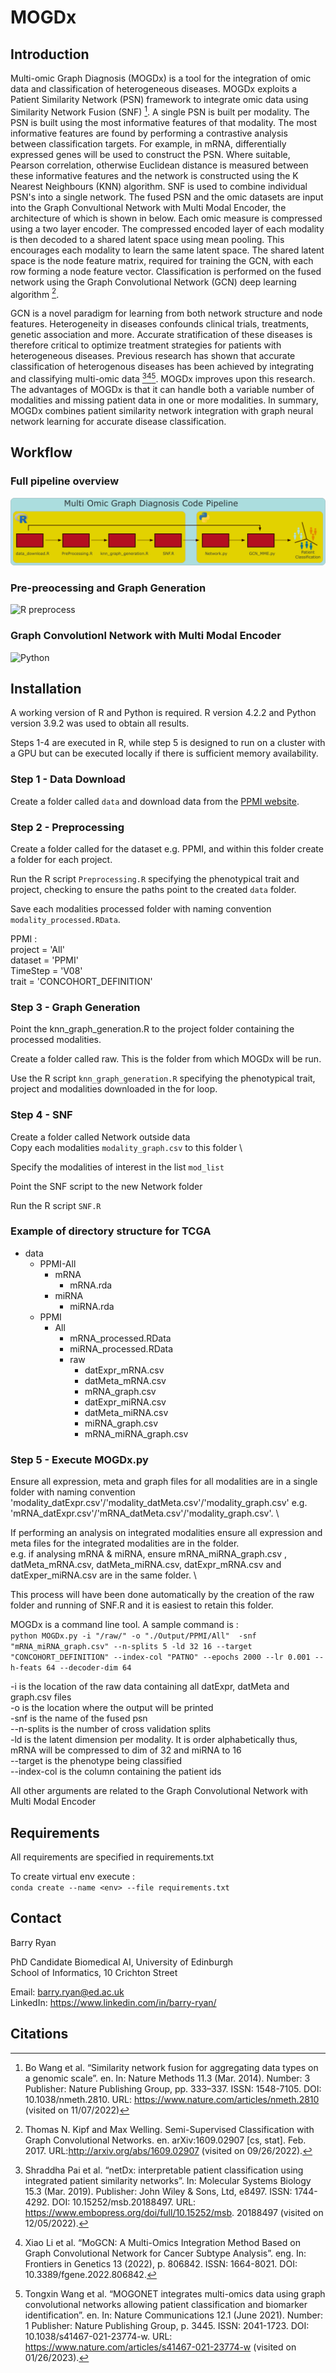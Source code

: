 # MOGDx
## Introduction
Multi-omic Graph Diagnosis (MOGDx) is a tool for the integration of omic data and classification of heterogeneous diseases. MOGDx exploits a Patient Similarity Network (PSN) framework to integrate omic data using Similarity Network Fusion (SNF) [^fn1]. A single PSN is built per modality. The PSN is built using the most informative features of that modality. The most informative features are found by performing a contrastive analysis between classification targets. For example, in mRNA, differentially expressed genes will be used to construct the PSN. Where suitable, Pearson correlation, otherwise Euclidean distance is measured between these informative features and the network is constructed using the K Nearest Neighbours (KNN) algorithm. SNF is used to combine individual PSN's into a single network. The fused PSN and the omic datasets are input into the Graph Convultional Network with Multi Modal Encoder, the architecture of which is shown in below. Each omic measure is compressed using a two layer encoder. The compressed encoded layer of each modality is then decoded to a shared latent space using mean pooling. This encourages each modality to learn the same latent space. The shared latent space is the node feature matrix, required for training the GCN, with each row forming a node feature vector. Classification is performed on the fused network using the Graph Convolutional Network (GCN) deep learning algorithm [^fn2]. 

GCN is a novel paradigm for learning from both network structure and node features. Heterogeneity in diseases confounds clinical trials, treatments, genetic association and more. Accurate stratification of these diseases is therefore critical to optimize treatment strategies for patients with heterogeneous diseases. Previous research has shown that accurate classification of heterogenous diseases has been achieved by integrating and classifying multi-omic data [^fn3][^fn4][^fn5]. MOGDx improves upon this research. The advantages of MOGDx is that it can handle both a variable number of modalities and missing patient data in one or more modalities. In summary, MOGDx combines patient similarity network integration with graph neural network learning for accurate disease classification. 

## Workflow
### Full pipeline overview
![Code Overview](./workflow_diagrams/code_flowchart.png?raw=true)

### Pre-preocessing and Graph Generation
![R preprocess](./workflow_diagrams/graph_generation.png?raw=true)

### Graph Convolutionl Network with Multi Modal Encoder
![Python](./workflow_diagrams/gcn-mme.png?raw=true)

## Installation
A working version of R and Python is required. R version 4.2.2 and Python version 3.9.2 was used to obtain all results.

Steps 1-4 are executed in R, while step 5 is designed to run on a cluster with a GPU but can be executed locally if there is sufficient memory availability. 

### Step 1 - Data Download
Create a folder called `data` and download data from the [PPMI website](https://www.ppmi-info.org/access-data-specimens/download-data).

### Step 2 - Preprocessing
Create a folder called for the dataset e.g. PPMI, and within this folder create a folder for each project.

Run the R script `Preprocessing.R` specifying the phenotypical trait and project, checking to ensure the paths point to the created `data` folder. 

Save each modalities processed folder with naming convention `modality_processed.RData`.


PPMI : \
project = 'All' \
dataset = 'PPMI' \
TimeStep = 'V08' \
trait = 'CONCOHORT_DEFINITION' 

### Step 3 - Graph Generation
Point the knn_graph_generation.R to the project folder containing the processed modalities.

Create a folder called raw. This is the folder from which MOGDx will be run.

Use the R script `knn_graph_generation.R` specifying the phenotypical trait, project and modalities downloaded in the for loop.

### Step 4 - SNF
Create a folder called Network outside data \
Copy each modalities `modality_graph.csv` to this folder \

Specify the modalities of interest in the list `mod_list` 

Point the SNF script to the new Network folder

Run the R script `SNF.R` 

### Example of directory structure for TCGA
- data
  - PPMI-All
     - mRNA
       - mRNA.rda
     - miRNA
       - miRNA.rda
  - PPMI
    - All
      - mRNA_processed.RData
      - miRNA_processed.RData
      - raw
        - datExpr_mRNA.csv
        - datMeta_mRNA.csv
        - mRNA_graph.csv
        - datExpr_miRNA.csv
        - datMeta_miRNA.csv
        - miRNA_graph.csv
        - mRNA_miRNA_graph.csv


### Step 5 - Execute MOGDx.py
Ensure all expression, meta and graph files for all modalities are in a single folder with naming convention \
'modality_datExpr.csv'/'modality_datMeta.csv'/'modality_graph.csv' e.g. 'mRNA_datExpr.csv'/'mRNA_datMeta.csv'/'modality_graph.csv'. \

If performing an analysis on integrated modalities ensure all expression and meta files for the integrated modalities are in the folder. \
e.g. if analysing mRNA & miRNA, ensure mRNA_miRNA_graph.csv , datMeta_mRNA.csv, datMeta_miRNA.csv, datExpr_mRNA.csv and datExper_miRNA.csv are in the same folder. \

This process will have been done automatically by the creation of the raw folder and running of SNF.R and it is easiest to retain this folder.

MOGDx is a command line tool. A sample command is : \
`python MOGDx.py -i "/raw/" -o "./Output/PPMI/All"  -snf "mRNA_miRNA_graph.csv" --n-splits 5 -ld 32 16 --target "CONCOHORT_DEFINITION" --index-col "PATNO" --epochs 2000 --lr 0.001 --h-feats 64 --decoder-dim 64`

-i is the location of the raw data containing all datExpr, datMeta and graph.csv files \
-o is the location where the output will be printed \
-snf is the name of the fused psn  \
--n-splits is the number of cross validation splits \
-ld is the latent dimension per modality. It is order alphabetically thus, mRNA will be compressed to dim of 32 and miRNA to 16  \
--target is the phenotype being classified \
--index-col is the column containing the patient ids  

All other arguments are related to the Graph Convolutional Network with Multi Modal Encoder

## Requirements
All requirements are specified in requirements.txt 

To create virtual env execute :  \
 `conda create --name <env> --file requirements.txt` 


## Contact
Barry Ryan 

PhD Candidate Biomedical AI, University of Edinburgh \
School of Informatics, 10 Crichton Street

Email: barry.ryan@ed.ac.uk \
LinkedIn: https://www.linkedin.com/in/barry-ryan/

## Citations
[^fn1]: Bo Wang et al. “Similarity network fusion for aggregating data types on a genomic scale”. en. In: Nature Methods 11.3 (Mar. 2014). Number: 3 Publisher: Nature Publishing Group, pp. 333–337. ISSN: 1548-7105. DOI: 10.1038/nmeth.2810. URL: https://www.nature.com/articles/nmeth.2810 (visited on 11/07/2022)
[^fn2]: Thomas N. Kipf and Max Welling. Semi-Supervised Classification with Graph Convolutional Networks. en. arXiv:1609.02907 [cs, stat]. Feb. 2017. URL:http://arxiv.org/abs/1609.02907 (visited on 09/26/2022).
[^fn3]: Shraddha Pai et al. “netDx: interpretable patient classification using integrated patient similarity networks”. In:
Molecular Systems Biology 15.3 (Mar. 2019). Publisher: John Wiley & Sons, Ltd, e8497. ISSN: 1744-4292. DOI: 10.15252/msb.20188497. URL: https://www.embopress.org/doi/full/10.15252/msb. 20188497 (visited on 12/05/2022).
[^fn4]: Xiao Li et al. “MoGCN: A Multi-Omics Integration Method Based on Graph Convolutional Network for Cancer Subtype Analysis”. eng. In: Frontiers in Genetics 13 (2022), p. 806842. ISSN: 1664-8021. DOI: 10.3389/fgene.2022.806842.
[^fn5]: Tongxin Wang et al. “MOGONET integrates multi-omics data using graph convolutional networks allowing patient classification and biomarker identification”. en. In: Nature Communications 12.1 (June 2021). Number: 1 Publisher: Nature Publishing Group, p. 3445. ISSN: 2041-1723. DOI: 10.1038/s41467-021-23774-w. URL: https://www.nature.com/articles/s41467-021-23774-w (visited on 01/26/2023).
